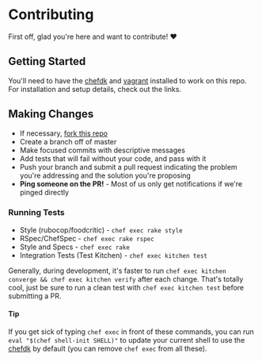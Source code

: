 # Contributing

First off, glad you're here and want to contribute! :heart:

## Getting Started

You'll need to have the [chefdk] and [vagrant] installed to work on this repo. For installation and setup details,
check out the links.

## Making Changes

* If necessary, [fork this repo]
* Create a branch off of master
* Make focused commits with descriptive messages
* Add tests that will fail without your code, and pass with it
* Push your branch and submit a pull request indicating the problem you're addressing and the solution you're proposing
* **Ping someone on the PR!** - Most of us only get notifications if we're pinged directly

### Running Tests

* Style (rubocop/foodcritic) - `chef exec rake style`
* RSpec/ChefSpec - `chef exec rake rspec`
* Style and Specs - `chef exec rake`
* Integration Tests (Test Kitchen) - `chef exec kitchen test`

Generally, during development, it's faster to run `chef exec kitchen converge && chef exec kitchen verify` after each 
change. That's totally cool, just be sure to run a clean test with `chef exec kitchen test` before submitting a PR.

#### Tip

If you get sick of typing `chef exec` in front of these commands, you can run `eval "$(chef shell-init SHELL)"` to 
update your current shell to use the [chefdk] by default (you can remove `chef exec` from all these).

[chefdk]: https://downloads.chef.io/chef-dk/
[vagrant]: https://www.vagrantup.com/
[fork this repo]: https://help.github.com/articles/fork-a-repo
